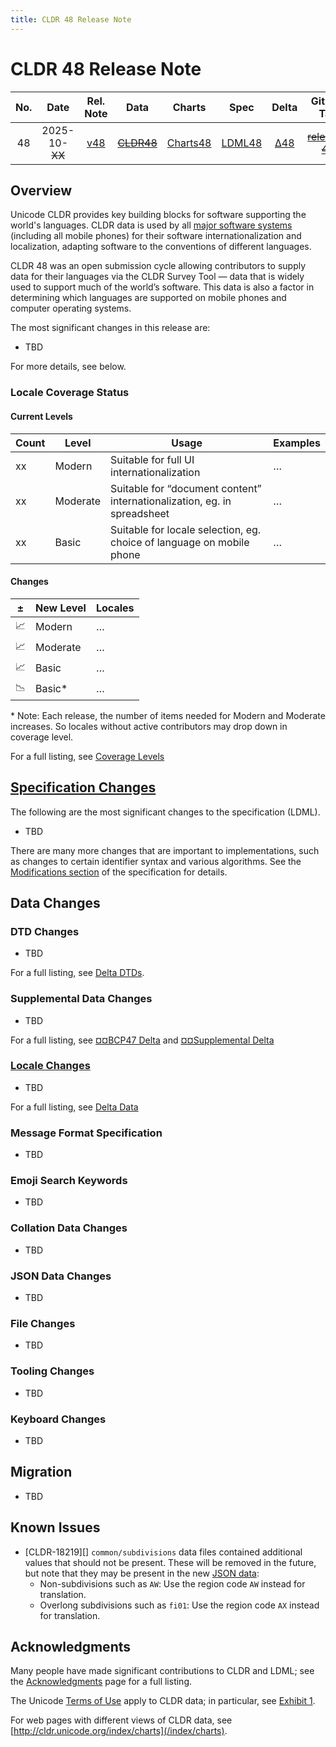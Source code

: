 ```yaml
---
title: CLDR 48 Release Note
---
```


# CLDR 48 Release Note

| No. |    Date    | Rel. Note |  Data  |  Charts  | Spec |   Delta  | GitHub Tag | Delta DTD | CLDR JSON |
|:---:|:----------:|:---------:|:------:|:--------:|:------------:|:---:|:----------:|:---------:|:---------:|
|  48 | 2025-10-~~XX~~ | [v48](/index/downloads/cldr-48) | ~~[CLDR48](https://unicode.org/Public/cldr/48/)~~ | [Charts48](https://unicode.org/cldr/charts/dev) | [LDML48](https://www.unicode.org/reports/tr35/proposed.html) | [Δ48](https://unicode-org.atlassian.net/issues/?jql=project%20%3D%20CLDR%20AND%20status%20%3D%20Done%20AND%20resolution%20%3D%20Fixed%20AND%20fixversion%20%3D%2048%20ORDER%20BY%20priority%20DESC) | ~~[release-48]()~~ | [ΔDtd48](https://www.unicode.org/cldr/charts/dev/supplemental/dtd_deltas.html) | ~~[48.0.0]()~~ |

## Overview

Unicode CLDR provides key building blocks for software supporting the world's languages.
CLDR data is used by all [major software systems](/index#who-uses-cldr)
(including all mobile phones) for their software internationalization and localization,
adapting software to the conventions of different languages.

CLDR 48 was an open submission cycle allowing contributors to supply data for their languages via the CLDR Survey Tool —
data that is widely used to support much of the world’s software.
This data is also a factor in determining which languages are supported on mobile phones and computer operating systems. 

The most significant changes in this release are:

- TBD

For more details, see below.

### Locale Coverage Status
#### Current Levels

Count | Level | Usage | Examples
-- | -- | -- | --
xx | Modern | Suitable for full UI internationalization | …
xx | Moderate | Suitable for “document content” internationalization, eg. in spreadsheet | …
xx | Basic | Suitable for locale selection, eg. choice of language on mobile phone | …

#### Changes

| ± | New Level | Locales |
| -- | -- | -- |
| 📈 | Modern | … |
| 📈 | Moderate | … |
| 📈 | Basic | … |
| 📉 | Basic* | … |

\* Note: Each release, the number of items needed for Modern and Moderate increases. So locales without active contributors may drop down in coverage level.

For a full listing, see [Coverage Levels](https://unicode.org/cldr/charts/dev/supplemental/locale_coverage.html)

## [Specification Changes](https://www.unicode.org/reports/tr35/proposed.html)

The following are the most significant changes to the specification (LDML).

- TBD

There are many more changes that are important to implementations, such as changes to certain identifier syntax and various algorithms.
See the [Modifications section](https://www.unicode.org/reports/tr35/proposed.html#Modifications) of the specification for details.

## Data Changes

### DTD Changes

- TBD

For a full listing, see [Delta DTDs](https://unicode.org/cldr/charts/dev/supplemental/dtd_deltas.html).

### Supplemental Data Changes

- TBD

For a full listing, see [¤¤BCP47 Delta](https://unicode.org/cldr/charts/dev/delta/bcp47.html) and [¤¤Supplemental Delta](https://unicode.org/cldr/charts/dev/delta/supplemental-data.html)

### [Locale Changes](https://unicode.org/cldr/charts/dev/delta/index.html)

- TBD

For a full listing, see [Delta Data](https://unicode.org/cldr/charts/dev/delta/index.html)

### Message Format Specification

- TBD

### Emoji Search Keywords

- TBD

### Collation Data Changes

- TBD

### JSON Data Changes

- TBD

### File Changes

- TBD

### Tooling Changes

- TBD

### Keyboard Changes

- TBD

## Migration

- TBD

## Known Issues

- [CLDR-18219][] `common/subdivisions` data files contained additional values that should not be present.
These will be removed in the future, but note that they may be present in the new [JSON data](#json-data-changes):
  - Non-subdivisions such as `AW`:  Use the region code `AW` instead for translation.
  - Overlong subdivisions such as `fi01`: Use the region code `AX` instead for translation.
  

## Acknowledgments

Many people have made significant contributions to CLDR and LDML;
see the [Acknowledgments](/index/acknowledgments) page for a full listing.

The Unicode [Terms of Use](https://unicode.org/copyright.html) apply to CLDR data;
in particular, see [Exhibit 1](https://unicode.org/copyright.html#Exhibit1).

For web pages with different views of CLDR data, see [http://cldr.unicode.org/index/charts](/index/charts).
